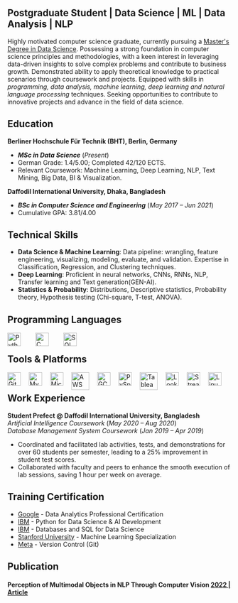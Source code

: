 ## Postgraduate Student | Data Science | ML | Data Analysis | NLP

Highly motivated computer science graduate, currently pursuing a [Master's Degree in Data Science](https://www.bht-berlin.de/en/m-ds). Possessing a strong foundation in computer science principles and methodologies, with a keen interest in leveraging data-driven insights to solve complex problems and contribute to business growth. Demonstrated ability to apply theoretical knowledge to practical scenarios through coursework and projects. Equipped with skills in *programming, data analysis, machine learning, deep learning and natural language processing* techniques. Seeking opportunities to contribute to innovative projects and advance in the field of data science.

## Education							       		
**Berliner Hochschule Für Technik (BHT), Berlin, Germany**  
- _**MSc in Data Science**_ (_Present_)  
- German Grade: 1.4/5.00; Completed 42/120 ECTS.  
- Relevant Coursework: Machine Learning, Deep Learning, NLP, Text Mining, Big Data, BI & Visualization.

**Daffodil International University, Dhaka, Bangladesh**  
- _**BSc in Computer Science and Engineering**_ (_May 2017 – Jun 2021_)  
- Cumulative GPA: 3.81/4.00

## Technical Skills
- **Data Science & Machine Learning**: Data pipeline: wrangling, feature engineering, visualizing, modeling, evaluate, and validation. Expertise in Classification, Regression, and Clustering techniques.
- **Deep Learning**: Proficient in neural networks, CNNs, RNNs, NLP, Transfer learning and Text generation(GEN-AI).
- **Statistics & Probability**: Distributions, Descriptive statistics, Probability theory, Hypothesis testing (Chi-square, T-test, ANOVA).

## Programming Languages
<img align="left" alt="Python" width="30px" style="padding-right:30px;" src="https://cdn.jsdelivr.net/gh/devicons/devicon/icons/python/python-original.svg"/>
<img align="left" alt="C" width="30px" style="padding-right:30px;" src="https://cdn.jsdelivr.net/gh/devicons/devicon/icons/c/c-original.svg" />
<img align="left" alt="SQL" width="30px" style="padding-right:30px;" src="https://cdn.jsdelivr.net/gh/devicons/devicon/icons/mysql/mysql-original.svg" />

<br />

## Tools & Platforms
<img align="left" alt="Git" width="30px" style="padding-right:15px;" src="https://cdn.jsdelivr.net/gh/devicons/devicon/icons/git/git-original.svg" />
<img align="left" alt="MySQL" width="30px" style="padding-right:15px;" src="https://cdn.jsdelivr.net/gh/devicons/devicon/icons/mysql/mysql-original.svg" />
<img align="left" alt="Microsoft SQL Server" width="30px" style="padding-right:15px;" src="https://cdn.jsdelivr.net/gh/devicons/devicon/icons/microsoftsqlserver/microsoftsqlserver-plain.svg" />
<img align="left" alt="AWS" width="40px" style="padding-right:15px;" src="https://d1.awsstatic.com/product-marketing/IronMan/AWS-service-icon_sagemaker.5ccec16f16a04ed56cb1d7f02dcdada8de261923.png" />
<img align="left" alt="GCP" width="30px" style="padding-right:15px;" src="https://cdn.jsdelivr.net/gh/devicons/devicon/icons/googlecloud/googlecloud-original.svg" />
<img align="left" alt="PySpark" width="30px" style="padding-right:15px;" src="https://upload.wikimedia.org/wikipedia/commons/f/f3/Apache_Spark_logo.svg" />
<img align="left" alt="Tableau" width="40px" style="padding-right:15px;" src="https://mma.prnewswire.com/media/411941/TABLEAU_SOFTWARE_LOGOjpg_Logo.jpg?p=facebook" />
<img align="left" alt="Looker Studio" width="30px" style="padding-right:15px;" src="https://www.gstatic.com/analytics-suite/header/suite/v2/ic_data_studio.svg" />
<img align="left" alt="Streamlit" width="30px" style="padding-right:15px;" src="https://streamlit.io/images/brand/streamlit-mark-color.svg" />
<img align="left" alt="Linux" width="30px" style="padding-right:15px;" src="https://cdn.jsdelivr.net/gh/devicons/devicon/icons/linux/linux-original.svg" />

<br />


## Work Experience
**Student Prefect @ Daffodil International University, Bangladesh**  
*Artificial Intelligence Coursework* (_May 2020 – Aug 2020_)  
*Database Management System Coursework* (_Jan 2019 – Apr 2019_)

- Coordinated and facilitated lab activities, tests, and demonstrations for over 60 students per semester, leading to a 25% improvement in student test scores.
- Collaborated with faculty and peers to enhance the smooth execution of lab sessions, saving 1 hour per week on average.

## Training Certification
- [Google](https://www.coursera.org/account/accomplishments/specialization/certificate/U66ZRBSFK37B) - Data Analytics Professional Certification
- [IBM](https://www.coursera.org/account/accomplishments/certificate/XYAQPSWV5JFT) - Python for Data Science & AI Development
- [IBM](https://www.coursera.org/account/accomplishments/specialization/certificate/U66ZRBSFK37B) - Databases and SQL for Data Science
- [Stanford University](https://www.coursera.org/account/accomplishments/specialization/certificate/VE7X2VLPGWJ9) - Machine Learning Specialization
- [Meta](https://www.coursera.org/account/accomplishments/certificate/2MF86C0A0COV) - Version Control (Git)

## Publication
#### Perception of Multimodal Objects in NLP Through Computer Vision [2022 | Article](https://doi.org/10.25081/rrst.2023.15.8022)

